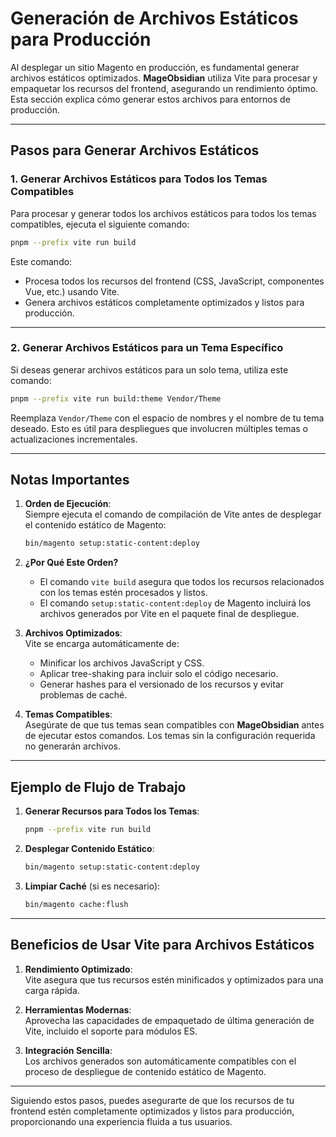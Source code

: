 # Generación de Archivos Estáticos para Producción

Al desplegar un sitio Magento en producción, es fundamental generar archivos estáticos optimizados. **MageObsidian** utiliza Vite para procesar y empaquetar los recursos del frontend, asegurando un rendimiento óptimo. Esta sección explica cómo generar estos archivos para entornos de producción.

---

## Pasos para Generar Archivos Estáticos

### **1. Generar Archivos Estáticos para Todos los Temas Compatibles**

Para procesar y generar todos los archivos estáticos para todos los temas compatibles, ejecuta el siguiente comando:

```bash
pnpm --prefix vite run build
```

Este comando:

- Procesa todos los recursos del frontend (CSS, JavaScript, componentes Vue, etc.) usando Vite.
- Genera archivos estáticos completamente optimizados y listos para producción.

---

### **2. Generar Archivos Estáticos para un Tema Específico**

Si deseas generar archivos estáticos para un solo tema, utiliza este comando:

```bash
pnpm --prefix vite run build:theme Vendor/Theme
```

Reemplaza `Vendor/Theme` con el espacio de nombres y el nombre de tu tema deseado. Esto es útil para despliegues que involucren múltiples temas o actualizaciones incrementales.

---

## Notas Importantes

1. **Orden de Ejecución**:  
   Siempre ejecuta el comando de compilación de Vite antes de desplegar el contenido estático de Magento:
   ```bash
   bin/magento setup:static-content:deploy
   ```

2. **¿Por Qué Este Orden?**  
   - El comando `vite build` asegura que todos los recursos relacionados con los temas estén procesados y listos.  
   - El comando `setup:static-content:deploy` de Magento incluirá los archivos generados por Vite en el paquete final de despliegue.

3. **Archivos Optimizados**:  
   Vite se encarga automáticamente de:
   - Minificar los archivos JavaScript y CSS.
   - Aplicar tree-shaking para incluir solo el código necesario.
   - Generar hashes para el versionado de los recursos y evitar problemas de caché.

4. **Temas Compatibles**:  
   Asegúrate de que tus temas sean compatibles con **MageObsidian** antes de ejecutar estos comandos. Los temas sin la configuración requerida no generarán archivos.

---

## Ejemplo de Flujo de Trabajo

1. **Generar Recursos para Todos los Temas**:
   ```bash
   pnpm --prefix vite run build
   ```

2. **Desplegar Contenido Estático**:
   ```bash
   bin/magento setup:static-content:deploy
   ```

3. **Limpiar Caché** (si es necesario):
   ```bash
   bin/magento cache:flush
   ```

---

## Beneficios de Usar Vite para Archivos Estáticos

1. **Rendimiento Optimizado**:  
   Vite asegura que tus recursos estén minificados y optimizados para una carga rápida.

2. **Herramientas Modernas**:  
   Aprovecha las capacidades de empaquetado de última generación de Vite, incluido el soporte para módulos ES.

3. **Integración Sencilla**:  
   Los archivos generados son automáticamente compatibles con el proceso de despliegue de contenido estático de Magento.

---

Siguiendo estos pasos, puedes asegurarte de que los recursos de tu frontend estén completamente optimizados y listos para producción, proporcionando una experiencia fluida a tus usuarios.
